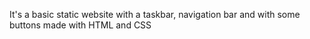 It's a basic static website with a taskbar, navigation bar and with some buttons made with HTML and CSS
